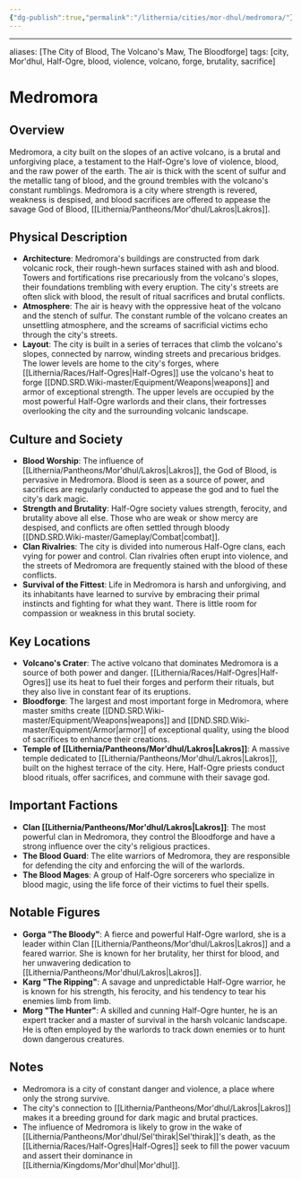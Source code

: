 ```yaml
---
{"dg-publish":true,"permalink":"/lithernia/cities/mor-dhul/medromora/"}
---
```




---
aliases: [The City of Blood, The Volcano's Maw, The Bloodforge]
tags: [city, Mor'dhul, Half-Ogre, blood, violence, volcano, forge, brutality, sacrifice]

# Medromora

## Overview

Medromora, a city built on the slopes of an active volcano, is a brutal and unforgiving place, a testament to the Half-Ogre's love of violence, blood, and the raw power of the earth. The air is thick with the scent of sulfur and the metallic tang of blood, and the ground trembles with the volcano's constant rumblings.  Medromora is a city where strength is revered, weakness is despised, and blood sacrifices are offered to appease the savage God of Blood, [[Lithernia/Pantheons/Mor'dhul/Lakros\|Lakros]].

## Physical Description

* **Architecture**:  Medromora's buildings are constructed from dark volcanic rock, their rough-hewn surfaces stained with ash and blood. Towers and fortifications rise precariously from the volcano's slopes, their foundations trembling with every eruption.  The city's streets are often slick with blood, the result of ritual sacrifices and brutal conflicts.
* **Atmosphere**: The air is heavy with the oppressive heat of the volcano and the stench of sulfur. The constant rumble of the volcano creates an unsettling atmosphere, and the screams of sacrificial victims echo through the city's streets. 
* **Layout**:  The city is built in a series of terraces that climb the volcano's slopes, connected by narrow, winding streets and precarious bridges. The lower levels are home to the city's forges, where [[Lithernia/Races/Half-Ogres\|Half-Ogres]] use the volcano's heat to forge [[DND.SRD.Wiki-master/Equipment/Weapons\|weapons]] and armor of exceptional strength. The upper levels are occupied by the most powerful Half-Ogre warlords and their clans, their fortresses overlooking the city and the surrounding volcanic landscape.

## Culture and Society

* **Blood Worship**: The influence of [[Lithernia/Pantheons/Mor'dhul/Lakros\|Lakros]], the God of Blood, is pervasive in Medromora. Blood is seen as a source of power, and sacrifices are regularly conducted to appease the god and to fuel the city's dark magic. 
* **Strength and Brutality**: Half-Ogre society values strength, ferocity, and brutality above all else. Those who are weak or show mercy are despised, and conflicts are often settled through bloody [[DND.SRD.Wiki-master/Gameplay/Combat\|combat]]. 
* **Clan Rivalries**:  The city is divided into numerous Half-Ogre clans, each vying for power and control. Clan rivalries often erupt into violence, and the streets of Medromora are frequently stained with the blood of these conflicts.
* **Survival of the Fittest**: Life in Medromora is harsh and unforgiving, and its inhabitants have learned to survive by embracing their primal instincts and fighting for what they want. There is little room for compassion or weakness in this brutal society. 

## Key Locations

* **Volcano's Crater**: The active volcano that dominates Medromora is a source of both power and danger. [[Lithernia/Races/Half-Ogres\|Half-Ogres]] use its heat to fuel their forges and perform their rituals, but they also live in constant fear of its eruptions.
* **Bloodforge**: The largest and most important forge in Medromora, where master smiths create [[DND.SRD.Wiki-master/Equipment/Weapons\|weapons]] and [[DND.SRD.Wiki-master/Equipment/Armor\|armor]] of exceptional quality, using the blood of sacrifices to enhance their creations.
* **Temple of [[Lithernia/Pantheons/Mor'dhul/Lakros\|Lakros]]**:  A massive temple dedicated to [[Lithernia/Pantheons/Mor'dhul/Lakros\|Lakros]], built on the highest terrace of the city. Here, Half-Ogre priests conduct blood rituals, offer sacrifices, and commune with their savage god. 

## Important Factions

* **Clan [[Lithernia/Pantheons/Mor'dhul/Lakros\|Lakros]]**:  The most powerful clan in Medromora, they control the Bloodforge and have a strong influence over the city's religious practices. 
* **The Blood Guard**:  The elite warriors of Medromora, they are responsible for defending the city and enforcing the will of the warlords.
* **The Blood Mages**: A group of Half-Ogre sorcerers who specialize in blood magic, using the life force of their victims to fuel their spells.

## Notable Figures

* **Gorga "The Bloody"**: A fierce and powerful Half-Ogre warlord, she is a leader within Clan [[Lithernia/Pantheons/Mor'dhul/Lakros\|Lakros]] and a feared warrior. She is known for her brutality, her thirst for blood, and her unwavering dedication to [[Lithernia/Pantheons/Mor'dhul/Lakros\|Lakros]].
* **Karg "The Ripping"**:  A savage and unpredictable Half-Ogre warrior, he is known for his strength, his ferocity, and his tendency to tear his enemies limb from limb. 
* **Morg "The Hunter"**: A skilled and cunning Half-Ogre hunter, he is an expert tracker and a master of survival in the harsh volcanic landscape. He is often employed by the warlords to track down enemies or to hunt down dangerous creatures.

## Notes

* Medromora is a city of constant danger and violence, a place where only the strong survive. 
* The city's connection to [[Lithernia/Pantheons/Mor'dhul/Lakros\|Lakros]] makes it a breeding ground for dark magic and brutal practices.
* The influence of Medromora is likely to grow in the wake of [[Lithernia/Pantheons/Mor'dhul/Sel'thirak\|Sel'thirak]]'s death, as the [[Lithernia/Races/Half-Ogres\|Half-Ogres]] seek to fill the power vacuum and assert their dominance in [[Lithernia/Kingdoms/Mor'dhul\|Mor'dhul]].
```